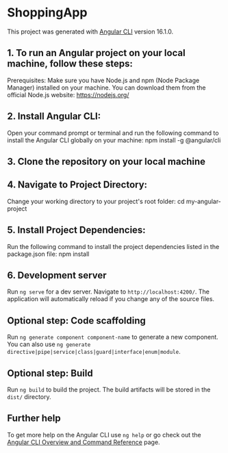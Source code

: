 # ShoppingApp

This project was generated with [Angular CLI](https://github.com/angular/angular-cli) version 16.1.0.

## 1. To run an Angular project on your local machine, follow these steps:
Prerequisites:
Make sure you have Node.js and npm (Node Package Manager) installed on your machine. You can download them from the official Node.js website: https://nodejs.org/

## 2. Install Angular CLI:
Open your command prompt or terminal and run the following command to install the Angular CLI globally on your machine:
    npm install -g @angular/cli

## 3. Clone the repository on your local machine
## 4. Navigate to Project Directory:
Change your working directory to your project's root folder:
    cd my-angular-project
## 5. Install Project Dependencies:
Run the following command to install the project dependencies listed in the package.json file:
    npm install
## 6. Development server
Run `ng serve` for a dev server. Navigate to `http://localhost:4200/`. The application will automatically reload if you change any of the source files.

## Optional step: Code scaffolding

Run `ng generate component component-name` to generate a new component. You can also use `ng generate directive|pipe|service|class|guard|interface|enum|module`.

## Optional step: Build

Run `ng build` to build the project. The build artifacts will be stored in the `dist/` directory.

## Further help

To get more help on the Angular CLI use `ng help` or go check out the [Angular CLI Overview and Command Reference](https://angular.io/cli) page.
